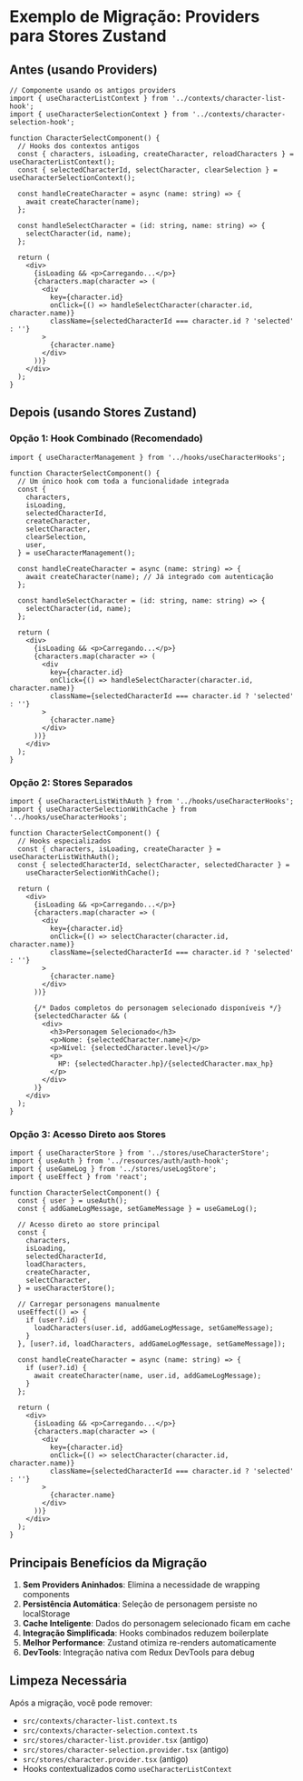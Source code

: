 # Exemplo de Migração: Providers para Stores Zustand

## Antes (usando Providers)

```tsx
// Componente usando os antigos providers
import { useCharacterListContext } from '../contexts/character-list-hook';
import { useCharacterSelectionContext } from '../contexts/character-selection-hook';

function CharacterSelectComponent() {
  // Hooks dos contextos antigos
  const { characters, isLoading, createCharacter, reloadCharacters } = useCharacterListContext();
  const { selectedCharacterId, selectCharacter, clearSelection } = useCharacterSelectionContext();

  const handleCreateCharacter = async (name: string) => {
    await createCharacter(name);
  };

  const handleSelectCharacter = (id: string, name: string) => {
    selectCharacter(id, name);
  };

  return (
    <div>
      {isLoading && <p>Carregando...</p>}
      {characters.map(character => (
        <div
          key={character.id}
          onClick={() => handleSelectCharacter(character.id, character.name)}
          className={selectedCharacterId === character.id ? 'selected' : ''}
        >
          {character.name}
        </div>
      ))}
    </div>
  );
}
```

## Depois (usando Stores Zustand)

### Opção 1: Hook Combinado (Recomendado)

```tsx
import { useCharacterManagement } from '../hooks/useCharacterHooks';

function CharacterSelectComponent() {
  // Um único hook com toda a funcionalidade integrada
  const {
    characters,
    isLoading,
    selectedCharacterId,
    createCharacter,
    selectCharacter,
    clearSelection,
    user,
  } = useCharacterManagement();

  const handleCreateCharacter = async (name: string) => {
    await createCharacter(name); // Já integrado com autenticação
  };

  const handleSelectCharacter = (id: string, name: string) => {
    selectCharacter(id, name);
  };

  return (
    <div>
      {isLoading && <p>Carregando...</p>}
      {characters.map(character => (
        <div
          key={character.id}
          onClick={() => handleSelectCharacter(character.id, character.name)}
          className={selectedCharacterId === character.id ? 'selected' : ''}
        >
          {character.name}
        </div>
      ))}
    </div>
  );
}
```

### Opção 2: Stores Separados

```tsx
import { useCharacterListWithAuth } from '../hooks/useCharacterHooks';
import { useCharacterSelectionWithCache } from '../hooks/useCharacterHooks';

function CharacterSelectComponent() {
  // Hooks especializados
  const { characters, isLoading, createCharacter } = useCharacterListWithAuth();
  const { selectedCharacterId, selectCharacter, selectedCharacter } =
    useCharacterSelectionWithCache();

  return (
    <div>
      {isLoading && <p>Carregando...</p>}
      {characters.map(character => (
        <div
          key={character.id}
          onClick={() => selectCharacter(character.id, character.name)}
          className={selectedCharacterId === character.id ? 'selected' : ''}
        >
          {character.name}
        </div>
      ))}

      {/* Dados completos do personagem selecionado disponíveis */}
      {selectedCharacter && (
        <div>
          <h3>Personagem Selecionado</h3>
          <p>Nome: {selectedCharacter.name}</p>
          <p>Nível: {selectedCharacter.level}</p>
          <p>
            HP: {selectedCharacter.hp}/{selectedCharacter.max_hp}
          </p>
        </div>
      )}
    </div>
  );
}
```

### Opção 3: Acesso Direto aos Stores

```tsx
import { useCharacterStore } from '../stores/useCharacterStore';
import { useAuth } from '../resources/auth/auth-hook';
import { useGameLog } from '../stores/useLogStore';
import { useEffect } from 'react';

function CharacterSelectComponent() {
  const { user } = useAuth();
  const { addGameLogMessage, setGameMessage } = useGameLog();

  // Acesso direto ao store principal
  const {
    characters,
    isLoading,
    selectedCharacterId,
    loadCharacters,
    createCharacter,
    selectCharacter,
  } = useCharacterStore();

  // Carregar personagens manualmente
  useEffect(() => {
    if (user?.id) {
      loadCharacters(user.id, addGameLogMessage, setGameMessage);
    }
  }, [user?.id, loadCharacters, addGameLogMessage, setGameMessage]);

  const handleCreateCharacter = async (name: string) => {
    if (user?.id) {
      await createCharacter(name, user.id, addGameLogMessage);
    }
  };

  return (
    <div>
      {isLoading && <p>Carregando...</p>}
      {characters.map(character => (
        <div
          key={character.id}
          onClick={() => selectCharacter(character.id, character.name)}
          className={selectedCharacterId === character.id ? 'selected' : ''}
        >
          {character.name}
        </div>
      ))}
    </div>
  );
}
```

## Principais Benefícios da Migração

1. **Sem Providers Aninhados**: Elimina a necessidade de wrapping components
2. **Persistência Automática**: Seleção de personagem persiste no localStorage
3. **Cache Inteligente**: Dados do personagem selecionado ficam em cache
4. **Integração Simplificada**: Hooks combinados reduzem boilerplate
5. **Melhor Performance**: Zustand otimiza re-renders automaticamente
6. **DevTools**: Integração nativa com Redux DevTools para debug

## Limpeza Necessária

Após a migração, você pode remover:

- `src/contexts/character-list.context.ts`
- `src/contexts/character-selection.context.ts`
- `src/stores/character-list.provider.tsx` (antigo)
- `src/stores/character-selection.provider.tsx` (antigo)
- `src/stores/character.provider.tsx` (antigo)
- Hooks contextualizados como `useCharacterListContext`
